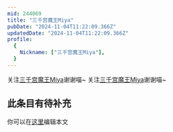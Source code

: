 ```yaml
---
mid: 244069
title: "三千宫魔王Miya"
pubDate: "2024-11-04T11:22:09.366Z"
updatedDate: "2024-11-04T11:22:09.366Z"
profile:
  {
    Nickname: ["三千宫魔王Miya"],
  }
---
```


关注[三千宫魔王Miya](https://space.bilibili.com/244069)谢谢喵~ 关注[三千宫魔王Miya](https://space.bilibili.com/244069)谢谢喵~

## 此条目有待补充
你可以在[这里](https://github.com/Yuhanawa/VTuber.ICU/edit/master/src/content/v/三千宫魔王Miya/index.md)编辑本文
